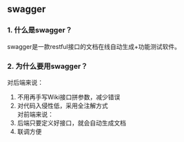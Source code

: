 ## swagger
### 1. 什么是swagger？
swagger是一款restful接口的文档在线自动生成+功能测试软件。<br>
### 2. 为什么要用swagger？
对后端来说：<br>
1. 不用再手写Wiki接口拼参数，减少错误
2. 对代码入侵性低，采用全注解方式<br>
对前端来说：<br>
3. 后端只要定义好接口，就会自动生成文档
4. 联调方便